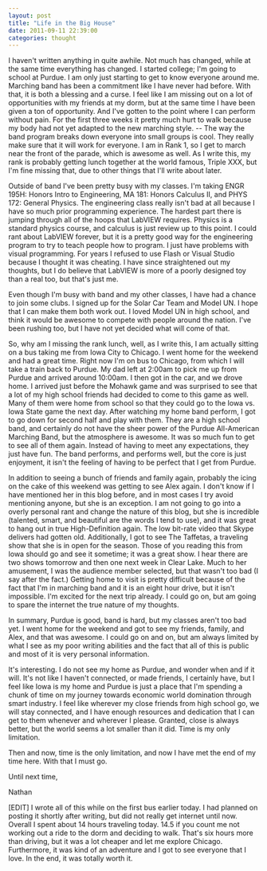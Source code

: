 ```yaml
---
layout: post
title: "Life in the Big House"
date: 2011-09-11 22:39:00
categories: thought
---
```

I haven't written anything in quite awhile.  Not much has changed, while at the same time everything has changed.  I started college; I'm going to school at Purdue.  I am only just starting to get to know everyone around me.  Marching band has been a commitment like I have never had before.  With that, it is both a blessing and a curse.  I feel like I am missing out on a lot of opportunities with my friends at my dorm, but at the same time I have been given a ton of opportunity.   And I've gotten to the point where I can perform without pain.  For the first three weeks it pretty much hurt to walk because my body had not yet adapted to the new marching style.  -- The way the band program breaks down everyone into small groups is cool.  They really make sure that it will work for everyone.  I am in Rank 1, so I get to march near the front of the parade, which is awesome as well.  As I write this, my rank is probably getting lunch together at the world famous, Triple XXX, but I'm fine missing that, due to other things that I'll write about later.

Outside of band I've been pretty busy with my classes.  I'm taking ENGR 195H: Honors Intro to Engineering, MA 181: Honors Calculus II, and PHYS 172: General Physics.  The engineering class really isn't bad at all because I have so much prior programming experience.  The hardest part there is jumping through all of the hoops that LabVIEW requires.  Physics is a standard physics course, and calculus is just review up to this point.  I could rant about LabVIEW forever, but it is a pretty good way for the engineering program to try to teach people how to program.  I just have problems with visual programming.  For years I refused to use Flash or Visual Studio because I thought it was cheating.  I have since straightened out my thoughts, but I do believe that LabVIEW is more of a poorly designed toy than a real too, but that's just me.

Even though I'm busy with band and my other classes, I have had a chance to join some clubs.  I signed up for the Solar Car Team and Model UN.  I hope that I can make them both work out.  I loved Model UN in high school, and think it would be awesome to compete with people around the nation.  I've been rushing too, but I have not yet decided what will come of that.

So, why am I missing the rank lunch, well, as I write this, I am actually sitting on a bus taking me from Iowa City to Chicago.  I went home for the weekend and had a great time.  Right now I'm on bus to Chicago, from which I will take a train back to Purdue.  My dad left at 2:00am to pick me up from Purdue and arrived around 10:00am.  I then got in the car, and we drove home.  I arrived just before the Mohawk game and was surprised to see that a lot of my high school friends had decided to come to this game as well.  Many of them were home from school so that they could go to the Iowa vs. Iowa State game the next day.  After watching my home band perform, I got to go down for second half and play with them.  They are a high school band, and certainly do not have the sheer power of the Purdue All-American Marching Band, but the atmosphere is awesome.  It was so much fun to get to see all of them again.  Instead of having to meet any expectations, they just have fun.  The band performs, and performs well, but the core is just enjoyment, it isn't the feeling of having to be perfect that I get from Purdue.

In addition to seeing a bunch of friends and family again, probably the icing on the cake of this weekend was getting to see Alex again.  I don't know if I have mentioned her in this blog before, and in most cases I try avoid mentioning anyone, but she is an exception.  I am not going to go into a overly personal rant and change the nature of this blog, but she is incredible (talented, smart, and beautiful are the words I tend to use), and it was great to hang out in true High-Definition again.  The low bit-rate video that Skype delivers had gotten old.  Additionally, I got to see The Taffetas, a traveling show that she is in open for the season.  Those of you reading this from Iowa should go and see it sometime; it was a great show.  I hear there are two shows tomorrow and then one next week in Clear Lake.  Much to her amusement, I was the audience member selected, but that wasn't too bad (I say after the fact.) Getting home to visit is pretty difficult because of the fact that I'm in marching band and it is an eight hour drive, but it isn't impossible.  I'm excited for the next trip already.  I could go on, but am going to spare the internet the true nature of my thoughts.

In summary, Purdue is good, band is hard, but my classes aren't too bad yet.  I went home for the weekend and got to see my friends, family, and Alex, and that was awesome.  I could go on and on, but am always limited by what I see as my poor writing abilities and the fact that all of this is public and most of it is very personal information.

It's interesting.  I do not see my home as Purdue, and wonder when and if it will.  It's not like I haven't connected, or made friends, I certainly have, but I feel like Iowa is my home and Purdue is just a place that I'm spending a chunk of time on my journey towards economic world domination through smart industry. I feel like wherever my close friends from high school go, we will stay connected, and I have enough resources and dedication that I can get to them whenever and wherever I please.  Granted, close is always better, but the world seems a lot smaller than it did.  Time is my only limitation.

Then and now, time is the only limitation, and now I have met the end of my time here.  With that I must go.

Until next time,

Nathan

[EDIT]  I wrote all of this while on the first bus earlier today.  I had planned on posting it shortly after writing, but did not really get internet until now.  Overall I spent about 14 hours traveling today.  14.5 if you count me not working out a ride to the dorm and deciding to walk.  That's six hours more than driving, but it was a lot cheaper and let me explore Chicago.  Furthermore, it was kind of an adventure and I got to see everyone that I love.  In the end, it was totally worth it.
